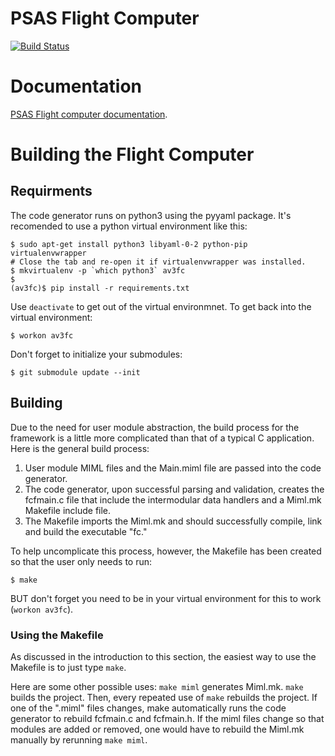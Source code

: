 # PSAS Flight Computer

[![Build Status](https://travis-ci.org/psas/av3-fc.png)](https://travis-ci.org/psas/av3-fc)

# Documentation

[PSAS Flight computer documentation](http://psas-flight-computer.readthedocs.org/).

# Building the Flight Computer

## Requirments 

The code generator runs on python3 using the pyyaml package. It's recomended to
use a python virtual environment like this:

    $ sudo apt-get install python3 libyaml-0-2 python-pip virtualenvwrapper
    # Close the tab and re-open it if virtualenvwrapper was installed.
    $ mkvirtualenv -p `which python3` av3fc
    $ 
    (av3fc)$ pip install -r requirements.txt

Use `deactivate` to get out of the virtual environmnet. To get back into the virtual environment:

    $ workon av3fc

Don't forget to initialize your submodules:

    $ git submodule update --init

## Building

Due to the need for user module abstraction, the build process for the framework
is a little more complicated than that of a typical C application. Here is the
general build process:

 1. User module MIML files and the Main.miml file are passed into the code 
    generator.
 1. The code generator, upon successful parsing and validation, creates the
    fcfmain.c file that include the intermodular data handlers and a Miml.mk 
    Makefile include file.
 1. The Makefile imports the Miml.mk and should successfully compile, link and
    build the executable "fc."

To help uncomplicate this process, however, the Makefile has been created so
that the user only needs to run:

    $ make

BUT don't forget you need to be in your virtual environment for this to work (`workon av3fc`).

### Using the Makefile

As discussed in the introduction to this section, the easiest way to use the
Makefile is to just type `make`.

Here are some other possible uses: `make miml` generates Miml.mk.
`make` builds the project. Then, every repeated use of `make` rebuilds
the project. If one of the ".miml" files changes, make automatically runs
the code generator to rebuild fcfmain.c and fcfmain.h. If the miml files change
so that modules are added or removed, one would have to rebuild the Miml.mk
manually by rerunning `make miml`.
